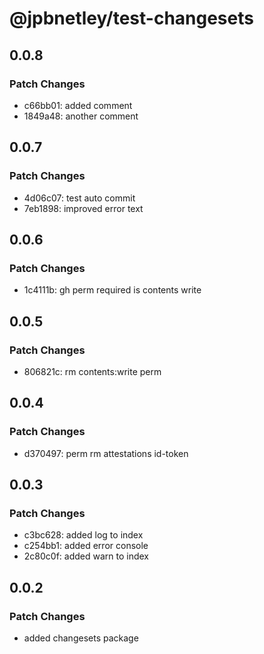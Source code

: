 # @jpbnetley/test-changesets

## 0.0.8

### Patch Changes

- c66bb01: added comment
- 1849a48: another comment

## 0.0.7

### Patch Changes

- 4d06c07: test auto commit
- 7eb1898: improved error text

## 0.0.6

### Patch Changes

- 1c4111b: gh perm required is contents write

## 0.0.5

### Patch Changes

- 806821c: rm contents:write perm

## 0.0.4

### Patch Changes

- d370497: perm rm attestations id-token

## 0.0.3

### Patch Changes

- c3bc628: added log to index
- c254bb1: added error console
- 2c80c0f: added warn to index

## 0.0.2

### Patch Changes

- added changesets package

